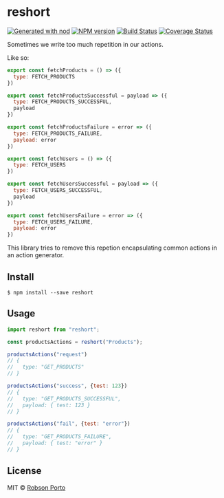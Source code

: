 # reshort

[![Generated with nod](https://img.shields.io/badge/generator-nod-2196F3.svg?style=flat-square)](https://github.com/diegohaz/nod)
[![NPM version](https://img.shields.io/npm/v/reshort.svg?style=flat-square)](https://npmjs.org/package/reshort)
[![Build Status](https://img.shields.io/travis/robbporto/reshort/master.svg?style=flat-square)](https://travis-ci.org/robbporto/reshort) [![Coverage Status](https://img.shields.io/codecov/c/github/robbporto/reshort/master.svg?style=flat-square)](https://codecov.io/gh/robbporto/reshort/branch/master)

Sometimes we write too much repetition in our actions.

Like so:

```js
export const fetchProducts = () => ({
  type: FETCH_PRODUCTS
})

export const fetchProductsSuccessful = payload => ({
  type: FETCH_PRODUCTS_SUCCESSFUL,
  payload
})

export const fetchProductsFailure = error => ({
  type: FETCH_PRODUCTS_FAILURE,
  payload: error
})

export const fetchUsers = () => ({
  type: FETCH_USERS
})

export const fetchUsersSuccessful = payload => ({
  type: FETCH_USERS_SUCCESSFUL,
  payload
})

export const fetchUsersFailure = error => ({
  type: FETCH_USERS_FAILURE,
  payload: error
})
```

This library tries to remove this repetion encapsulating common actions in an action generator.

## Install

    $ npm install --save reshort

## Usage

```js
import reshort from "reshort";

const productsActions = reshort("Products");

productsActions("request")
// {
//   type: "GET_PRODUCTS"
// }

productsActions("success", {test: 123})
// {
//   type: "GET_PRODUCTS_SUCCESSFUL",
//   payload: { test: 123 }
// }

productsActions("fail", {test: "error"})
// {
//   type: "GET_PRODUCTS_FAILURE",
//   payload: { test: "error" }
// }
```

## License

MIT © [Robson Porto](https://github.com/robbporto)
